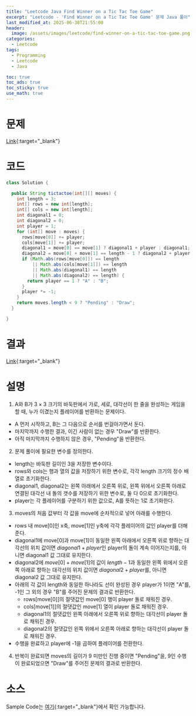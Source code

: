 ```yaml
---
title: "Leetcode Java Find Winner on a Tic Tac Toe Game"
excerpt: "Leetcode - 'Find Winner on a Tic Tac Toe Game' 문제 Java 풀이"
last_modified_at: 2025-06-30T21:55:00
header:
  image: /assets/images/leetcode/find-winner-on-a-tic-tac-toe-game.png
categories:
  - Leetcode
tags:
  - Programming
  - Leetcode
  - Java

toc: true
toc_ads: true
toc_sticky: true
use_math: true
---
```

# 문제
[Link](https://leetcode.com/problems/find-winner-on-a-tic-tac-toe-game/){:target="_blank"}

# 코드
```java
class Solution {

  public String tictactoe(int[][] moves) {
    int length = 3;
    int[] rows = new int[length];
    int[] cols = new int[length];
    int diagonal1 = 0;
    int diagonal2 = 0;
    int player = 1;
    for (int[] move : moves) {
      rows[move[0]] += player;
      cols[move[1]] += player;
      diagonal1 = move[0] == move[1] ? diagonal1 + player : diagonal1;
      diagonal2 = move[0] + move[1] == length - 1 ? diagonal2 + player : diagonal2;
      if (Math.abs(rows[move[0]]) == length
          || Math.abs(cols[move[1]]) == length
          || Math.abs(diagonal1) == length
          || Math.abs(diagonal2) == length) {
        return player == 1 ? "A" : "B";
      }
      player *= -1;
    }
    return moves.length < 9 ? "Pending" : "Draw";
  }

}
```

# 결과
[Link](https://leetcode.com/problems/find-winner-on-a-tic-tac-toe-game/submissions/1681368781/){:target="_blank"}

# 설명
1. A와 B가 $3 \times 3$ 크기의 바둑판에서 가로, 세로, 대각선이 한 줄을 완성하는 게임을 할 때, 누가 이겼는지 플레이어를 반환하는 문제이다.
- A 먼저 시작하고, B는 그 다음으로 순서를 번걸아가면서 둔다.
- 마지막까지 수행한 결과, 이긴 사람이 없는 경우 "Draw"를 반환한다.
- 아직 마지막까지 수행하지 않은 경우, "Pending"을 반환한다.

2. 문제 풀이에 필요한 변수를 정의한다.
- length는 바둑판 길이인 3을 저장한 변수이다.
- rows와 cols는 행과 열의 값을 저장하기 위한 변수로, 각각 length 크기의 정수 배열로 초기화한다.
- diagonal1, diagonal2는 왼쪽 아래에서 오른쪽 위로, 왼쪽 위에서 오른쪽 아래로 연결된 대각선 내 돌의 갯수를 저장하기 위한 변수로, 둘 다 0으로 초기화한다.
- player는 각 플레이어를 구분하기 위한 값으로, A를 뜻하는 1로 초기화한다.

3. moves의 처음 값부터 각 값을 move에 순차적으로 넣어 아래를 수행한다.
- rows 내 move[0]인 x축, move[1]인 y축에 각각 플레이어의 값인 player를 더해준다.
- diagonal1에 move[0]과 move[1]이 동일한 왼쪽 아래에서 오른쪽 위로 향하는 대각선의 위치 값이면 $diagonal1 + player$인 player의 돌이 계속 이어지는지를, 아니면 diagonal1 값 그대로 유지한다.
- diagonal2에 $move[0] + move[1]$의 값이 $length - 1$과 동일한 왼쪽 위에서 오른쪽 아래로 향하는 대각선의 위치 값이면 $diagonal2 + player$를, 아니면 diagonal2 값 그대로 유지한다.
- 아래의 각 값이 length와 동일한 하나라도 선이 완성된 경우 player가 1이면 "A"를, -1인 그 외의 경우 "B"를 주어진 문제의 결과로 반환한다.
  - rows[move[0]]의 절댓값인 move[0] 행이 player 돌로 채워진 경우.
  - cols[move[1]]의 절댓값인 move[1] 열이 player 돌로 채워진 경우.
  - diagonal1의 절댓값인 왼쪽 아래에서 오른쪽 위로 향하는 대각선이 player 돌로 채워진 경우.
  - diagonal2의 절댓값인 왼쪽 위에서 오른쪽 아래로 향하는 대각선이 player 돌로 채워진 경우.
- 수행을 완료하고 player에 -1을 곱하여 플레이어를 전환한다.

4. 반복이 완료되면 moves의 길이가 9 미만인 진행 중이면 "Pending"을, 9인 수행이 완료되었으면 "Draw"를 주어진 문제의 결과로 반환한다.

# 소스
Sample Code는 [여기](https://github.com/GracefulSoul/leetcode/blob/master/src/main/java/gracefulsoul/problems/FindWinnerOnATicTacToeGame.java){:target="_blank"}에서 확인 가능합니다.